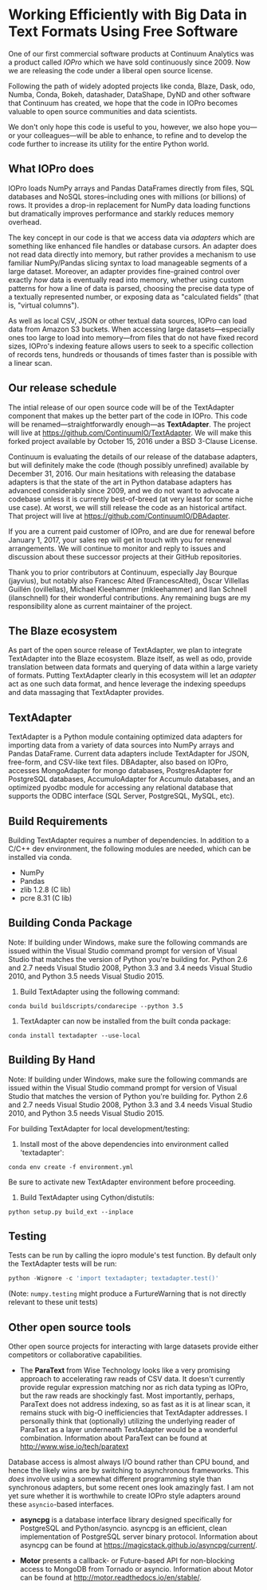 # Working Efficiently with Big Data in Text Formats Using Free Software

One of our first commercial software products at Continuum Analytics was a product called *IOPro* which we have sold continuously since 2009. Now we are releasing the code under a liberal open source license. 

Following the path of widely adopted projects like conda, Blaze, Dask, odo, Numba, Conda, Bokeh, datashader, DataShape, DyND and other software that Continuum has created, we hope that the code in IOPro becomes valuable to open source communities and data scientists.  

We don't only hope this code is useful to you, however, we also hope you—or your colleagues—will be able to enhance, to refine and to develop the code further to increase its utility for the entire Python world.

## What IOPro does

IOPro loads NumPy arrays and Pandas DataFrames directly from files, SQL databases and NoSQL stores–including ones with millions (or billions) of rows. It provides a drop-in replacement for NumPy data loading functions but dramatically improves performance and starkly reduces memory overhead.

The key concept in our code is that we access data via *adapters* which are something like enhanced file handles or database cursors. An adapter does not read data directly into memory, but rather provides a mechanism to use familiar NumPy/Pandas slicing syntax to load manageable segments of a large dataset. Moreover, an adapter provides fine-grained control over exactly *how* data is eventually read into memory, whether using custom patterns for how a line of data is parsed, choosing the precise data type of a textually represented number, or exposing data as "calculated fields" (that is,  "virtual columns").

As well as local CSV, JSON or other textual data sources, IOPro can load data from Amazon S3 buckets. When accessing large datasets—especially ones too large to load into memory—from files that do not have fixed record sizes, IOPro's indexing feature allows users to seek to a specific collection of records tens, hundreds or thousands of times faster than is possible with a linear scan.

## Our release schedule

The intial release of our open source code will be of the TextAdapter component that makes up the better part of the code in IOPro. This code will be renamed—straightforwardly enough—as **TextAdapter**. The project will live at https://github.com/ContinuumIO/TextAdapter. We will make this forked project available by October 15, 2016 under a BSD 3-Clause License. 

Continuum is evaluating the details of our release of the database adapters, but will definitely make the code (though possibly unrefined) available by December 31, 2016. Our main hesitations with releasing the database adapters is that the state of the art in Python database adapters has advanced considerably since 2009, and we do not want to advocate a codebase unless it is currently best-of-breed (at very least for some niche use case). At worst, we will still release the code as an historical artifact. That project will live at https://github.com/ContinuumIO/DBAdapter.

If you are a current paid customer of IOPro, and are due for renewal before January 1, 2017, your sales rep will get in touch with you for renewal arrangements. We will continue to monitor and reply to issues and discussion about these successor projects at their GitHub repositories.

Thank you to prior contributors at Continuum, especially Jay Bourque (jayvius), but notably also Francesc Alted (FrancescAlted), Óscar Villellas Guillén (ovillellas), Michael Kleehammer (mkleehammer) and Ilan Schnell (ilanschnell) for their wonderful contributions. Any remaining bugs are my responsibility alone as current maintainer of the project.

## The Blaze ecosystem

As part of the open source release of TextAdapter, we plan to integrate TextAdapter into the Blaze ecosystem. Blaze itself, as well as odo, provide translation between data formats and querying of data within a large variety of formats. Putting TextAdapter clearly in this ecosystem will let an *adapter* act as one such data format, and hence leverage the indexing speedups and data massaging that TextAdapter provides.




## TextAdapter

TextAdapter is a Python module containing optimized data adapters for
importing data from a variety of data sources into NumPy arrays and Pandas
DataFrame. Current data adapters include TextAdapter for JSON, free-form,
and CSV-like text files. DBAdapter, also based on IOPro, accesses
MongoAdapter for mongo databases, PostgresAdapter for PostgreSQL databases,
AccumuloAdapter for Accumulo databases, and an optimized pyodbc module for
accessing any relational database that supports the ODBC interface (SQL
Server, PostgreSQL, MySQL, etc).

## Build Requirements

Building TextAdapter requires a number of dependencies. In addition to a
C/C++ dev environment, the following modules are needed, which can be
installed via conda.

* NumPy
* Pandas
* zlib 1.2.8 (C lib)
* pcre 8.31 (C lib)

## Building Conda Package

Note: If building under Windows, make sure the following commands are issued
within the Visual Studio command prompt for version of Visual Studio that
matches the version of Python you're building for. Python 2.6 and 2.7 needs
Visual Studio 2008, Python 3.3 and 3.4 needs Visual Studio 2010, and Python
3.5 needs Visual Studio 2015.

1. Build TextAdapter using the following command:

  ```
  conda build buildscripts/condarecipe --python 3.5
  ```

1. TextAdapter can now be installed from the built conda package:

  ```
  conda install textadapter --use-local
  ```

## Building By Hand

Note: If building under Windows, make sure the following commands are issued
within the Visual Studio command prompt for version of Visual Studio that
matches the version of Python you're building for. Python 2.6 and 2.7 needs
Visual Studio 2008, Python 3.3 and 3.4 needs Visual Studio 2010, and Python
3.5 needs Visual Studio 2015.

For building TextAdapter for local development/testing:

1. Install most of the above dependencies into environment called
   'textadapter':

  ```
  conda env create -f environment.yml
  ```

   Be sure to activate new TextAdapter environment before proceeding.


1. Build TextAdapter using Cython/distutils:

  ```
  python setup.py build_ext --inplace
  ```

## Testing

Tests can be run by calling the iopro module's test function. By default
only the TextAdapter tests will be run:

```python
python -Wignore -c 'import textadapter; textadapter.test()'
```

(Note: `numpy.testing` might produce a FurtureWarning that is not directly
relevant to these unit tests)




## Other open source tools

Other open source projects for interacting with large datasets provide either competitors or collaborative capabilities.  

* The **ParaText** from Wise Technology looks like a very promising approach to accelerating raw reads of CSV data. It doesn't currently provide regular expression matching nor as rich data typing as IOPro, but the raw reads are shockingly fast. Most importantly, perhaps, ParaText does not address indexing, so as fast as it is at linear scan, it remains stuck with big-O inefficiencies that TextAdapter addresses. I personally think that (optionally) utilizing the underlying reader of ParaText as a layer underneath TextAdapter would be a wonderful combination. Information about ParaText can be found at http://www.wise.io/tech/paratext

Database access is almost always I/O bound rather than CPU bound, and hence the likely wins are by switching to asynchronous frameworks. This *does* involve using a somewhat different programming style than synchronous adapters, but some recent ones look amazingly fast. I am not yet sure whether it is worthwhile to create IOPro style adapters around these `asyncio`-based interfaces.

* **asyncpg** is a database interface library designed specifically for PostgreSQL and Python/asyncio. asyncpg is an efficient, clean implementation of PostgreSQL server binary protocol. Information about asyncpg can be found at https://magicstack.github.io/asyncpg/current/.

* **Motor** presents a callback- or Future-based API for non-blocking access to MongoDB from Tornado or asyncio. Information about Motor can be found at http://motor.readthedocs.io/en/stable/.
